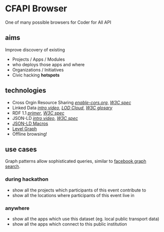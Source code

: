 # CFAPI Browser

One of many possible browsers for Coder for All API

## aims

Improve discovery of existing

* Projects / Apps / Modules
* who deploys those apps and where
* Organizations / Initiatives
* Civic hacking **hotspots**

## technologies

* Cross Orgin Resource Sharing *[enable-cors.org](http://enable-cors.org)*, *[W3C spec](http://www.w3.org/TR/cors/)*
* Linked Data *[intro video](http://youtu.be/4x_xzT5eF5Q)*, *[LOD Cloud](http://lod-cloud.net/)*, *[W3C glosary](http://www.w3.org/TR/ld-glossary/)*
* RDF 1.1 *[primer](http://www.w3.org/TR/2014/NOTE-rdf11-primer-20140624/)*, *[W3C spec](http://www.w3.org/TR/rdf11-concepts/)*
* JSON-LD *[intro video](http://youtu.be/vioCbTo3C-4)*, *[W3C spec](http://www.w3.org/TR/json-ld/)*
* [JSON-LD Macros](https://github.com/antoniogarrote/json-ld-macros)
* [Level Graph](http://levelgraph.io)
* Offline browsing!

## use cases

Graph patterns allow sophisticated queries, similar to [facebook graph
search](https://www.facebook.com/about/graphsearch).

### during hackathon

* show all the projects which participants of this event contribute to
* show all the locations where participants of this event live in

### anywhere

* show all the apps which use this dataset (eg. local public transport
  data)
* show all the apps which connect to this public institution

